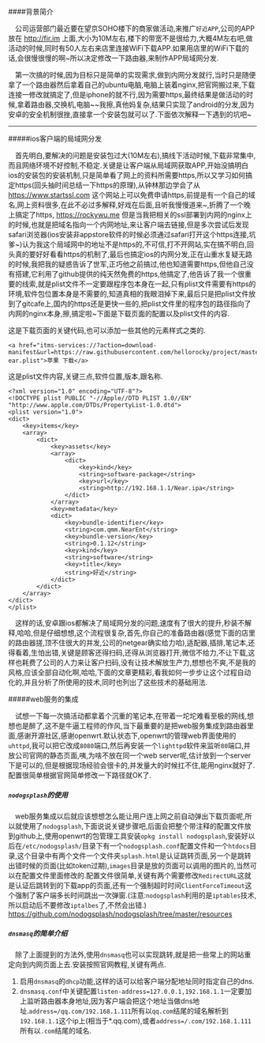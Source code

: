 ####背景简介

&emsp;公司运营部门最近要在望京SOHO楼下的商家做活动,来推广`好近APP`,公司的APP放在 http://fir.im 上面,大小为10M左右,楼下的带宽不是很给力,大概4M左右吧,做活动的时候,同时有50人左右来店里连接WiFi下载APP.如果用店里的WiFi下载的话,会很慢很慢的啊~所以决定修改一下路由器,来制作APP局域网分发.

&emsp;第一次搞的时候,因为目标只是简单的实现需求,做到内网分发就行,当时只是随便拿了一个路由器然后拿着自己的ubuntu电脑,电脑上装着nginx,把官网搬过来,下载连接一修改就搞定了,但是iphone的就不行,因为需要https,最终结果是做活动的时候,拿着路由器,交换机,电脑~~我擦,真他妈复杂,结果只实现了android的分发,因为安卓的安全机制很挫,直接拿一个安装包就可以了.下面依次解释一下遇到的坑吧~

---

#####ios客户端的局域网分发

&emsp;首先明白,要解决的问题是安装包过大(10M左右),搞线下活动时候,下载非常集中,而且网络环境不好控制,不稳定.关键是让客户端从局域网获取APP,开始没搞明白ios的安装包的安装机制,只是简单看了网上的资料所需要https,所以又学习如何搞定https(回头抽时间总结一下https的原理),从钟林那边学会了从 https://www.startssl.com 这个网站上可以免费申请https,前提是有一个自己的域名,网上资料很多,在此不必过多解释,好戏在后面,且听我慢慢道来~,折腾了一个晚上搞定了https, https://rockywu.me 但是当我把相关的ssl部署到内网的nginx上的时候,也就是把域名指向一个内网地址,来让客户端去链接,但是多次尝试后发现safari浏览器(ios安装非appstore软件的时候必须通过safari打开这个https连接,坑爹~)认为我这个局域网中的地址不是https的,不可信,打不开网站,实在搞不明白,回头真的要好好看看https的机制了,最后也搞定ios的内网分发,正在山重水复疑无路的时候,我把我的疑惑告诉了世军,正巧他之前搞过,他也知道需要https,但他自己没有搭建,它利用了github提供的纯天然免费的https,他搞定了,他告诉了我一个很重要的线索,就是plist文件不一定要跟程序包本身在一起,只有plist文件需要有https的环境,软件包位置本身是不需要的,知道真相的我眼泪掉下来,最后只是把plist文件放到了gitcafe上,国内的https还是更快一些的,把plist文件里的程序包的路径指向了内网的nginx本身,擦,搞定啦~下面是下载页面的配置以及plist文件的内容.

这是下载页面的关键代码,也可以添加一些其他的元素样式之类的.

```
<a href="itms-services://?action=download-manifest&url=https://raw.githubusercontent.com/hellorocky/project/master/n
ear.plist">苹果 下载</a> 
```

这是plist文件内容,关键三点,软件位置,版本,跟名称.

```
<?xml version="1.0" encoding="UTF-8"?>
<!DOCTYPE plist PUBLIC "-//Apple//DTD PLIST 1.0//EN" "http://www.apple.com/DTDs/PropertyList-1.0.dtd">
<plist version="1.0">
<dict>
	<key>items</key>
	<array>
		<dict>
			<key>assets</key>
			<array>
				<dict>
					<key>kind</key>
					<string>software-package</string>
					<key>url</key>
					<string>http://192.168.1.1/Near.ipa</string>
				</dict>
			</array>
			<key>metadata</key>
			<dict>
				<key>bundle-identifier</key>
				<string>com.qmm.NearEnt</string>
				<key>bundle-version</key>
				<string>0.1.12</string>
				<key>kind</key>
				<string>software</string>
				<key>title</key>
				<string>好近</string>
			</dict>
		</dict>
	</array>
</dict>
</plist>
```

&emsp;这样的话,安卓跟ios都解决了局域网分发的问题,速度有了很大的提升,秒装不解释,哈哈,但是仔细想想,这个流程很复杂,首先,你自己的准备路由器(感觉下面的店里的路由器搓,顶不住很大的并发,公司的netgear确实给力哈),适配器,插排,笔记本,还得看着,生怕出错,关键是顾客还得扫码,还得从浏览器打开,微信不给力,不让下载,这样也耗费了公司的人力来让客户扫码,没有让技术解放生产力,想想也不爽,不是我的风格,应该全部自动化啊,哈哈,下面的文章更精彩,看我如何一步步让这个过程自动化的,并且分析了所使用的技术,同时也列出了这些技术的基础用法.

#####web服务的集成

&emsp;试想一下每一次搞活动都拿着个沉重的笔记本,在带着一坨坨难看至极的网线,想想也是醉了,这不是牛逼工程师的作风,当下最重要的是把web服务集成到路由器里面,感谢开源社区,感谢openwrt.默认状态下,openwrt的管理web界面使用的`uhttpd`,我可以把它改成`8080`端口,然后再安装一个`lighttpd`软件来监听`80`端口,并放公司官网的静态页面,咦,为啥不放在同一个web server呢,估计放到一个server下是可以的,但是根据现场经验会很卡的,并发量大的时候扛不住,能用nginx就好了.配置很简单根据官网简单修改一下路径就OK了.

##### `nodogsplash`的使用

&emsp;web服务集成以后就应该想想怎么能让用户连上网之前自动弹出下载页面呢,所以就使用了`nodogsplash`,下面说说关键步骤吧,后面会把整个带注释的配置文件放到github上,使用openwrt的包管理工具安装`opkg install nodogsplash`,安装好以后在`/etc/nodogsplash/`目录下有一个`nodogsplash.conf`配置文件和一个`htdocs`目录,这个目录中有两个文件一个文件夹`splash.html`是认证跳转页面,另一个是跳转出错时候的页面(比如token过期),`images`目录是放的页面可以调用的图片的,当然可以在配置文件里面修改的.配置文件很简单,关键有两个需要修改`RedirectURL`这就是认证后跳转到的下载app的页面,还有一个强制超时时间`ClientForceTimeout`这个强制了客户端多长时间跳出一次弹窗.(注意:`nodogsplash`利用的是`iptables`技术,所以启动后不要修改`iptalbes`了,不然会出错.) https://github.com/nodogsplash/nodogsplash/tree/master/resources 
##### `dnsmasq`的简单介绍

&emsp;除了上面提到的方法外,使用`dnsmasq`也可以实现跳转,就是把一些常上的网站重定向到内网页面上去.安装按照官网教程,关键有两点.

1. 启用`dnsmasq`的`dhcp`功能,这样的话可以给客户端分配地址同时指定自己的dns.
2. `dnsmasq.conf`中关键配置`listen-address=127.0.0.1,192.168.1.1`一定要加上监听路由器本身地址,因为客户端会把这个地址当做dns地址.`address=/qq.com/192.168.1.111`所有以`qq.com`结尾的域名解析到`192.168.1.1`这个ip上(相当于*.qq.com),或者`address=/.com/192.168.1.111`所有以`.com`结尾的域名.
